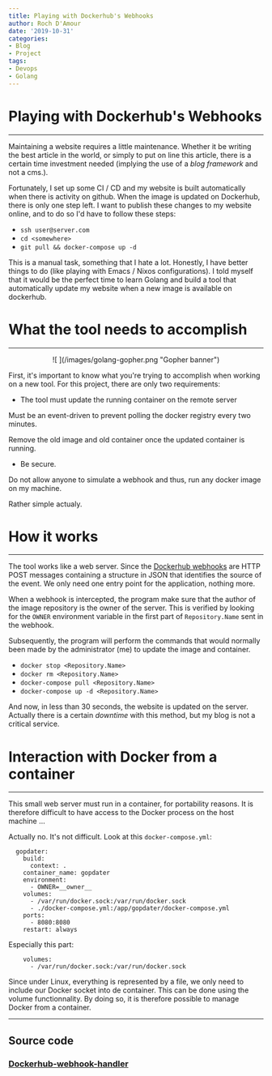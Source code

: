 ```yaml
---
title: Playing with Dockerhub's Webhooks
author: Roch D'Amour
date: '2019-10-31'
categories:
- Blog
- Project
tags:
- Devops
- Golang
---
```


# Playing with Dockerhub's Webhooks
---

Maintaining a website requires a little maintenance. Whether it be
writing the best article in the world, or simply to put on line
this article, there is a certain time investment needed (implying
the use of a _blog framework_ and not a cms.).

Fortunately, I set up some CI / CD and my website is built
automatically when there is activity on github. When the image is
updated on Dockerhub, there is only one step left. I want to publish these
changes to my website online, and to do so I'd have to follow these steps:

- `ssh user@server.com`
- `cd <somewhere>` 
- `git pull && docker-compose up -d`

This is a manual task, something that I hate a lot. Honestly, I have better things to do
(like playing with Emacs / Nixos configurations). I told myself that
it would be the perfect time to learn Golang and build a tool that
automatically update my website when a new image is available
on dockerhub.


#  What the tool needs to accomplish
---

<center>
![ ](/images/golang-gopher.png "Gopher banner")
</center>

First, it's important to know what you're trying to accomplish when working on a
new tool. For this project, there are only two requirements:

- The tool must update the running container on the remote server

Must be an event-driven to prevent polling the docker registry
  every two minutes.

Remove the old image and old container once the updated container is running.

- Be secure.

Do not allow anyone to simulate a webhook and thus, run any docker image on my machine.

Rather simple actualy.

# How it works
--- 

The tool works like a web server. Since the [Dockerhub
 webhooks](https://docs.docker.com/docker-hub/webhooks/) are HTTP POST messages
 containing a structure in JSON that identifies the source of the event. We only
 need one entry point for the application, nothing more.

When a webhook is intercepted, the program make sure that the author of the
image repository is the owner of the server. This is verified by
looking for the `OWNER` environment variable in the first
part of `Repository.Name` sent in the webhook.

Subsequently, the program will perform the commands that would normally
been made by the administrator (me) to update the image and container.

- `docker stop <Repository.Name>`
- `docker rm <Repository.Name>`
- `docker-compose pull <Repository.Name>`
- `docker-compose up -d <Repository.Name>`

And now, in less than 30 seconds, the website is updated on the server.
Actually there is a certain _downtime_ with this method, but my blog
is not a critical service.

# Interaction with Docker from a container
---

This small web server must run in a container, for portability reasons.
It is therefore difficult to have access to the Docker process on the host machine ...

Actually no. It's not difficult. Look at this `docker-compose.yml`:
```
  gopdater:
    build:
      context: .
    container_name: gopdater
    environment: 
      - OWNER=__owner__
    volumes:
      - /var/run/docker.sock:/var/run/docker.sock
      - ./docker-compose.yml:/app/gopdater/docker-compose.yml
    ports:
      - 8080:8080
    restart: always
```

Especially this part:
```
    volumes:
      - /var/run/docker.sock:/var/run/docker.sock
```

Since under Linux, everything is represented by a file, we only need to include
our Docker socket into de container. This can be done using the volume
functionnality. By doing so, it is therefore possible to manage Docker from a container.

--- 
## Source code

### [Dockerhub-webhook-handler](https://github.com/notarock/dockerhub-webhook-handler)
